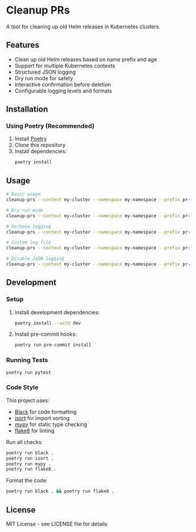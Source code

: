 # Cleanup PRs

A tool for cleaning up old Helm releases in Kubernetes clusters.

## Features

- Clean up old Helm releases based on name prefix and age
- Support for multiple Kubernetes contexts
- Structured JSON logging
- Dry run mode for safety
- Interactive confirmation before deletion
- Configurable logging levels and formats

## Installation

### Using Poetry (Recommended)

1. Install [Poetry](https://python-poetry.org/docs/#installation)
2. Clone this repository
3. Install dependencies:
   ```bash
   poetry install
   ```

## Usage

```bash
# Basic usage
cleanup-prs --context my-cluster --namespace my-namespace --prefix pr- --days 7

# Dry run mode
cleanup-prs --context my-cluster --namespace my-namespace --prefix pr- --days 7 --dry-run

# Verbose logging
cleanup-prs --context my-cluster --namespace my-namespace --prefix pr- --days 7 -v

# Custom log file
cleanup-prs --context my-cluster --namespace my-namespace --prefix pr- --days 7 --log-file /path/to/logs/cleanup.log

# Disable JSON logging
cleanup-prs --context my-cluster --namespace my-namespace --prefix pr- --days 7 --no-json-logging
```

## Development

### Setup

1. Install development dependencies:

   ```bash
   poetry install --with dev
   ```

2. Install pre-commit hooks:
   ```bash
   poetry run pre-commit install
   ```

### Running Tests

```bash
poetry run pytest
```

### Code Style

This project uses:

- [Black](https://black.readthedocs.io/) for code formatting
- [isort](https://pycqa.github.io/isort/) for import sorting
- [mypy](https://mypy.readthedocs.io/) for static type checking
- [flake8](https://flake8.pycqa.org/) for linting

Run all checks:

```bash
poetry run black .
poetry run isort .
poetry run mypy .
poetry run flake8 .
```

Format the code:

```bash
poetry run black . && poetry run flake8 .
```

## License

MIT License - see LICENSE file for details
